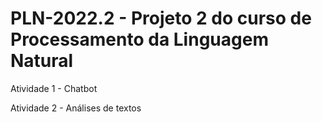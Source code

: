 # PLN-2022.2 - Projeto 2 do curso de Processamento da Linguagem Natural

Atividade 1 - Chatbot

Atividade 2 - Análises de textos
